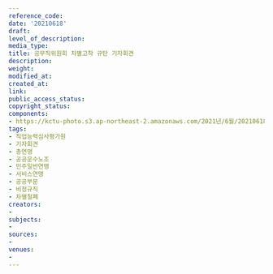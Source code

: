 ```yaml
---
reference_code: 
date: '20210618'
draft: 
level_of_description: 
media_type: 
title: 공무직위원회 차별고착 규탄 기자회견
description: 
weight: 
modified_at: 
created_at: 
link: 
public_access_status: 
copyright_status: 
components:
- https://kctu-photo.s3.ap-northeast-2.amazonaws.com/2021년/6월/20210618-공무직위원회+차별고착+규탄+기자회견_직업능력심사평가원_기자회견_총연맹_공공운수노조_민주일반연맹_서비스연맹_공공부문_비정규직_차별철폐/_1D20245.jpg
tags:
- 직업능력심사평가원
- 기자회견
- 총연맹
- 공공운수노조
- 민주일반연맹
- 서비스연맹
- 공공부문
- 비정규직
- 차별철폐
creators:
- 
subjects:
- 
sources:
- 
venues:
- 
---
```

